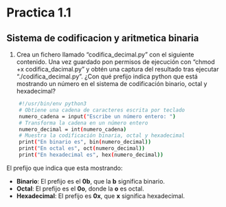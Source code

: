 # Practica 1.1

## Sistema de codificacion y aritmetica binaria

1. Crea un fichero llamado “codifica_decimal.py” con el siguiente contenido. Una vez guardado pon permisos de ejecución con “chmod +x codifica_dacimal.py” y obtén una captura del resultado tras ejecutar “./codifica_decimal.py”. ¿Con qué prefijo indica python que está mostrando un número en el sistema de codificación binario, octal y hexadecimal?

```sh 
    #!/usr/bin/env python3
    # Obtiene una cadena de caracteres escrita por teclado
    numero_cadena = input("Escribe un número entero: ")
    # Transforma la cadena en un número entero
    numero_decimal = int(numero_cadena)
    # Muestra la codificación binaria, octal y hexadecimal
    print("En binario es", bin(numero_decimal))
    print("En octal es", oct(numero_decimal))
    print("En hexadecimal es", hex(numero_decimal))
```
El prefijo que indica que esta mostrando:
- **Binario**: El prefijo es el **0b**, que la **b** significa binario. 
- **Octal**: El prefijo es el **0o**, donde la **o** es octal.
- **Hexadecimal**: El prefijo es **0x**, que **x** significa hexadecimal.
